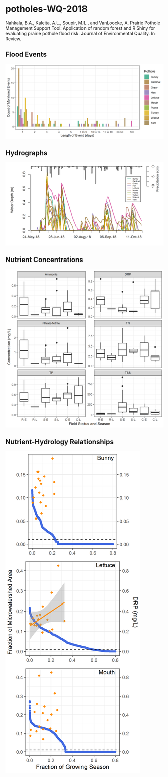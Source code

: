 # potholes-WQ-2018
Nahkala, B.A., Kaleita, A.L., Soupir, M.L., and VanLoocke, A. Prairie Pothole Management Support Tool: Application of random forest and R Shiny for evaluating prairie pothole flood risk. Journal of Environmental Quality. In Review. 

## Flood Events
![Flood Event Lengths for 2018 Growing Season](https://github.com/bnahkala/potholes-WQ-2018/blob/master/02_events.png)

## Hydrographs
![Hydrograph and Precipitation Depths for 2018 Growing Season](https://github.com/bnahkala/potholes-WQ-2018/blob/master/03_Hydrographs.png)

## Nutrient Concentrations
![Observed Nutrient Concentrations in 2018 Growing Season](https://github.com/bnahkala/potholes-WQ-2018/blob/master/05_NutrientBoxplots.png)

## Nutrient-Hydrology Relationships

![Quasi-Load Duration Curves for Flow and P Concentration](https://github.com/bnahkala/potholes-WQ-2018/blob/master/04_LoadDuration.png)

